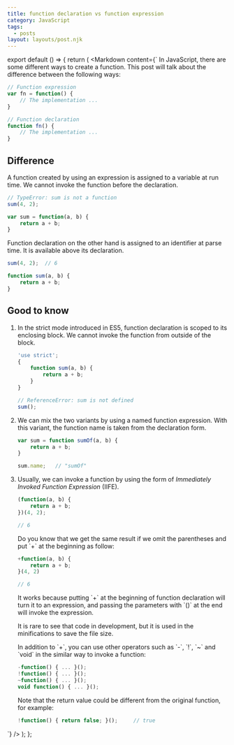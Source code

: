 ```yaml
---
title: function declaration vs function expression
category: JavaScript
tags:
  - posts
layout: layouts/post.njk
---
```


export default () => {
    return (
<Markdown
    content={`
In JavaScript, there are some different ways to create a function. This post will talk about the difference between the following ways:

~~~ javascript
// Function expression
var fn = function() {
    // The implementation ...
}

// Function declaration
function fn() {
    // The implementation ...
}
~~~

## Difference

A function created by using an expression is assigned to a variable at run time. We cannot invoke the function before the declaration.

~~~ javascript
// TypeError: sum is not a function
sum(4, 2); 

var sum = function(a, b) {
    return a + b;
}
~~~

Function declaration on the other hand is assigned to an identifier at parse time. It is available above its declaration. 

~~~ javascript
sum(4, 2);  // 6 

function sum(a, b) {
    return a + b;
}
~~~

## Good to know

1. In the strict mode introduced in ES5, function declaration is scoped to its enclosing block. We cannot invoke the function from outside of the block.

    ~~~ javascript
    'use strict';    
    {
        function sum(a, b) {
            return a + b;
        }
    }

    // ReferenceError: sum is not defined
    sum();
    ~~~

2. We can mix the two variants by using a named function expression. With this variant, the function name is taken from the declaration form.

    ~~~ javascript
    var sum = function sumOf(a, b) {
        return a + b;
    }

    sum.name;   // "sumOf"
    ~~~

3. Usually, we can invoke a function by using the form of _Immediately Invoked Function Expression_ (IIFE).

    ~~~ javascript
    (function(a, b) {
        return a + b;
    })(4, 2);

    // 6
    ~~~

    Do you know that we get the same result if we omit the parentheses and put \`+\` at the beginning as follow:

    ~~~ javascript
    +function(a, b) {
        return a + b;
    }(4, 2)

    // 6
    ~~~

    It works because putting \`+\` at the beginning of function declaration will turn it to an expression, and passing the parameters with \`()\`
    at the end will invoke the expression.
    
    It is rare to see that code in development, but it is used in the minifications to save the file size.

    In addition to \`+\`, you can use other operators such as \`-\`, \`!\`, \`~\` and \`void\` in the similar way to invoke a function:

    ~~~ javascript
    -function() { ... }();
    !function() { ... }();
    ~function() { ... }();
    void function() { ... }();
    ~~~

    Note that the return value could be different from the original function, for example:

    ~~~ javascript
    !function() { return false; }();     // true
    ~~~
`}
/>
    );
};
